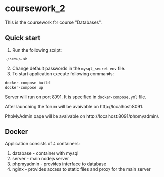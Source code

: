 # coursework_2

This is the coursework for course "Databases".

## Quick start

1. Run the following script:
```bash
./setup.sh
```
2. Change default passwords in the `mysql_secret.env` file.
3. To start application execute following commands:
```bash
docker-compose build
docker-compose up
```

Server will run on port 8091. It is specified in `docker-compose.yml` file.

After launching the forum will be avaivable on http://localhost:8091.

PhpMyAdmin page will be avaivable on http://localhost:8091/phpmyadmin/.

## Docker

Application consists of 4 containers:

1. database - container with mysql
2. server - main nodejs server
3. phpmyadmin - provides interface to database
4. nginx - provides access to static files and proxy for the main server
